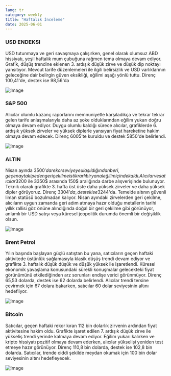 ```yaml
---
lang: tr
category: weekly
title: "Haftalık İnceleme"
date: 2025-06-01
---
```


### USD ENDEKSI

USD tutunmaya ve geri savaşmaya çalışırken, genel olarak olumsuz ABD hissiyatı, yeşil haftalık mum çubuğuna rağmen tema olmaya devam ediyor. Grafik, düşüş trendine eklenen 3. ardışık düşük zirve ve düşük dip noktayı yansıtıyor. Mevcut tarife düzenlemeleri ile ilgili belirsizlik ve USD varlıklarının geleceğine dair belirgin güven eksikliği, eğilimi aşağı yönlü tuttu. Direnç 100,41'de, destek ise 98,56'da

![Image](https://markleighedu.github.io/img/Jun-2025/01-Jun-2025/usdindex.jpg)

### S&P 500

Alıcılar olumlu kazanç raporlarını memnuniyetle karşıladıkça ve tekrar tekrar gelen tarife anlaşmalarıyla daha az şoke olduklarından eğilim yukarı doğru olmaya devam ediyor. Duygu olumlu kaldığı sürece alıcılar, grafiklerde 6. ardışık yüksek zirveler ve yüksek diplerle yansıyan fiyat hareketine hakim olmaya devam edecek. Direnç 6005'te kuruldu ve destek 5850'de belirlendi.

![Image](https://markleighedu.github.io/img/Jun-2025/01-Jun-2025/sp500.jpg)

### ALTIN

Nisan ayında 3500$'da rekor seviyeye ulaşıldığından beri, geçen ay takip eden geri çekilme istikrarlı bir yanal eğilim içinde kaldı. Alıcılar ve satıcılar 3200$ ile 3350$ arasında 150$ aralığında darbe alışverişinde bulunuyor. Teknik olarak grafikte 3. hafta üst üste daha yüksek zirveler ve daha yüksek dipler görüyoruz. Direnç 3304$'da, destek ise 3244$'da. Temelde altının güvenli liman statüsü bozulmadan kalıyor. Nisan ayındaki zirvelerden geri çekilme, alıcıların uygun zamanda geri adım atmaya hazır olduğu metallerin tarihi yıllık rallisi göz önüne alındığında doğal bir geri çekilme gibi görünüyor, anlamlı bir USD satışı veya küresel jeopolitik durumda önemli bir değişiklik olsun.

![Image](https://markleighedu.github.io/img/Jun-2025/01-Jun-2025/gold.jpg)

### Brent Petrol

Yılın başında başlayan güçlü satıştan bu yana, satıcıların geçen haftaki aktivitede üstünlük sağlamasıyla klasik düşüş trendi devam ediyor ve grafikte 3. haftalık düşük düşük ve düşük yüksek ile işaretlendi. Küresel ekonomik yavaşlama konusundaki sürekli konuşmalar gelecekteki fiyat görünümünü etkilediğinden arz sorunları endişe verici görünmüyor. Direnç 65,53 dolarda, destek ise 62 dolarda belirlendi. Alıcılar trendi tersine çevirmek için 67 dolara bakarken, satıcılar 60 dolar seviyesinin altını hedefliyor.

![Image](https://markleighedu.github.io/img/Jun-2025/01-Jun-2025/brentoil.jpg)

### Bitcoin

Satıcılar, geçen haftaki rekor kıran 112 bin dolarlık zirvenin ardından fiyat aktivitesine hakim oldu. Grafikte işaret edilen 7. ardışık düşük zirve ile yükseliş trendi yerinde kalmaya devam ediyor. Eğilim yukarı kalırken ve kripto hissiyatı pozitif olmaya devam ederken, alıcılar yükselişi yeniden test etmeye hazır görünüyor. Direnç 110,8 bin dolarda, destek ise 102,8 bin dolarda. Satıcılar, trende ciddi şekilde meydan okumak için 100 bin dolar seviyesinin altını hedefleyecek.

![Image](https://markleighedu.github.io/img/Jun-2025/01-Jun-2025/bitcoin.jpg)

